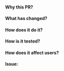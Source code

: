 #### **Why** this PR?

#### **What** has changed?

#### **How** does it do it?

#### How is it **tested**?

#### How does it affect **users**?

**Issue:**
